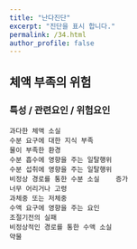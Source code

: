 ```yaml
---
title: "난다진단"
excerpt: "진단을 표시 합니다."
permalink: /34.html
author_profile: false
---
```

## 체액 부족의 위험


### 특성 / 관련요인 / 위험요인

>                
                              
    과다한 체액 소실
    수분 요구에 대한 지식 부족
    물이 부족한 환경
    수분 흡수에 영향을 주는 일탈행위
    수분 섭취에 영향을 주는 일탈행위
    비정상 경로를 통한 수분 소실    증가
    너무 어리거나 고령
    과체중 또는 저체중
    수액 요구에 영향을 주는 요인
    조절기전의 실패
    비정상적인 경로를 통한 수액 소실
    약물




